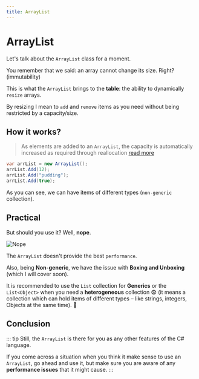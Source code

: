 ```yaml
---
title: ArrayList
---
```


# ArrayList

Let's talk about the `ArrayList` class for a moment. 

You remember that we said: an array cannot change its size. Right? (immutability)

This is what the `ArrayList` brings to the **table**: the ability to dynamically `resize` arrays.

By resizing I mean to `add` and `remove` items as you need without being restricted by a capacity/size.

## How it works?
> As elements are added to an `ArrayList`, the capacity is automatically increased as required through reallocation [read more](https://msdn.microsoft.com/en-us/library/system.collections.arraylist(v=vs.110).aspx#Anchor_6)

``` csharp
var arrList = new ArrayList();
arrList.Add(12);
arrList.Add("pudding");
arrList.Add(true);
```
As you can see, we can have items of different types (`non-generic` collection).

## Practical

But should you use it? Well, **nope**.

![Nope](https://media.giphy.com/media/l44QoAtMOGDhYjjVu/giphy.gif)

The `ArrayList` doesn't provide the best `performance`. 

Also, being **Non-generic**, we have the issue with **Boxing and Unboxing** (which I will cover soon). 

It is recommended to use the `List` collection for **Generics** or the `List<Object>`  when you need a **heterogeneous** collection :fearful: (it means a collection which can hold items of different types – like strings, integers, Objects at the same time). :slightly_smiling_face:

## Conclusion

::: tip
Still, the `ArrayList` is there for you as any other features of the C# language. 

If you come across a situation when you think it make sense to use an `ArrayList`, go ahead and use it, but make sure you are aware of any **performance issues** that it might cause.
:::

